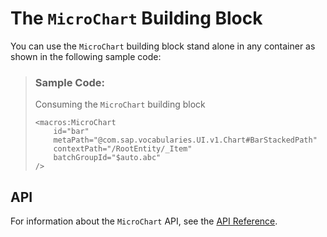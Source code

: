 <!-- loio74554b4ca1de49aea42e2c309946ba05 -->

# The `MicroChart` Building Block

You can use the `MicroChart` building block stand alone in any container as shown in the following sample code:

> ### Sample Code:  
> Consuming the `MicroChart` building block
> 
> ```
> <macros:MicroChart
>     id="bar"
>     metaPath="@com.sap.vocabularies.UI.v1.Chart#BarStackedPath"
>     contextPath="/RootEntity/_Item"
>     batchGroupId="$auto.abc"
> />
> ```



<a name="loio74554b4ca1de49aea42e2c309946ba05__section_w21_dfs_j5b"/>

## API

For information about the `MicroChart` API, see the [API Reference](https://ui5.sap.com/#/api/sap.fe.macros.MicroChart).


